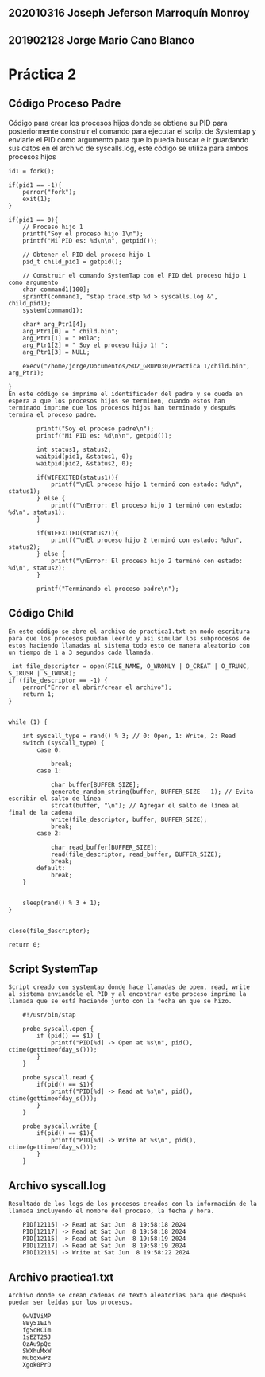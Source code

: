 ## 202010316 Joseph Jeferson Marroquín Monroy
## 201902128 Jorge Mario Cano Blanco


# Práctica 2



## Código Proceso Padre

Código para crear los procesos hijos donde se obtiene su PID para posteriormente construir el comando para ejecutar el script de Systemtap y enviarle el PID como argumento para que lo pueda buscar e ir guardando sus datos en el archivo de syscalls.log, este código se utiliza para ambos procesos hijos

    id1 = fork();

    if(pid1 == -1){
        perror("fork");
        exit(1);
    }

    if(pid1 == 0){
        // Proceso hijo 1
        printf("Soy el proceso hijo 1\n");
        printf("Mi PID es: %d\n\n", getpid());

        // Obtener el PID del proceso hijo 1
        pid_t child_pid1 = getpid();

        // Construir el comando SystemTap con el PID del proceso hijo 1 como argumento
        char command1[100];
        sprintf(command1, "stap trace.stp %d > syscalls.log &", child_pid1);
        system(command1);

        char* arg_Ptr1[4];
        arg_Ptr1[0] = " child.bin";
        arg_Ptr1[1] = " Hola";
        arg_Ptr1[2] = " Soy el proceso hijo 1! ";
        arg_Ptr1[3] = NULL;

        execv("/home/jorge/Documentos/SO2_GRUPO30/Practica 1/child.bin", arg_Ptr1);

    } 
    En este código se imprime el identificador del padre y se queda en espera a que los procesos hijos se terminen, cuando estos han terminado imprime que los procesos hijos han terminado y después termina el proceso padre.    

            printf("Soy el proceso padre\n");
            printf("Mi PID es: %d\n\n", getpid());

            int status1, status2;
            waitpid(pid1, &status1, 0);
            waitpid(pid2, &status2, 0);

            if(WIFEXITED(status1)){
                printf("\nEl proceso hijo 1 terminó con estado: %d\n", status1);
            } else {
                printf("\nError: El proceso hijo 1 terminó con estado: %d\n", status1);
            }

            if(WIFEXITED(status2)){
                printf("\nEl proceso hijo 2 terminó con estado: %d\n", status2);
            } else {
                printf("\nError: El proceso hijo 2 terminó con estado: %d\n", status2);
            }

            printf("Terminando el proceso padre\n");

## Código Child

    En este código se abre el archivo de practica1.txt en modo escritura para que los procesos puedan leerlo y así simular los subprocesos de estos haciendo llamadas al sistema todo esto de manera aleatorio con un tiempo de 1 a 3 segundos cada llamada.

     int file_descriptor = open(FILE_NAME, O_WRONLY | O_CREAT | O_TRUNC, S_IRUSR | S_IWUSR);
    if (file_descriptor == -1) {
        perror("Error al abrir/crear el archivo");
        return 1;
    }

    
    while (1) {
        
        int syscall_type = rand() % 3; // 0: Open, 1: Write, 2: Read
        switch (syscall_type) {
            case 0:
                
                break;
            case 1:
               
                char buffer[BUFFER_SIZE];
                generate_random_string(buffer, BUFFER_SIZE - 1); // Evita escribir el salto de línea
                strcat(buffer, "\n"); // Agregar el salto de línea al final de la cadena
                write(file_descriptor, buffer, BUFFER_SIZE);
                break;
            case 2:
               
                char read_buffer[BUFFER_SIZE];
                read(file_descriptor, read_buffer, BUFFER_SIZE);
                break;
            default:
                break;
        }

        
        sleep(rand() % 3 + 1);
    }

   
    close(file_descriptor);

    return 0;

## Script SystemTap

    Script creado con systemtap donde hace llamadas de open, read, write al sistema enviandole el PID y al encontrar este proceso imprime la llamada que se está haciendo junto con la fecha en que se hizo.

        #!/usr/bin/stap

        probe syscall.open {
            if (pid() == $1) {
                printf("PID[%d] -> Open at %s\n", pid(), ctime(gettimeofday_s()));
            }
        }

        probe syscall.read {
            if(pid() == $1){
                printf("PID[%d] -> Read at %s\n", pid(), ctime(gettimeofday_s()));
            }
        }

        probe syscall.write {
            if(pid() == $1){
                printf("PID[%d] -> Write at %s\n", pid(), ctime(gettimeofday_s()));
            }
        }


## Archivo syscall.log

    Resultado de los logs de los procesos creados con la información de la llamada incluyendo el nombre del proceso, la fecha y hora.

        PID[12115] -> Read at Sat Jun  8 19:58:18 2024
        PID[12117] -> Read at Sat Jun  8 19:58:18 2024
        PID[12115] -> Read at Sat Jun  8 19:58:19 2024
        PID[12117] -> Read at Sat Jun  8 19:58:19 2024
        PID[12115] -> Write at Sat Jun  8 19:58:22 2024


## Archivo practica1.txt

    Archivo donde se crean cadenas de texto aleatorias para que después puedan ser leídas por los procesos.

        9wVIViMP
        8By51EIh
        fgScBCIm
        1sEZT2SJ
        QzAu9pQc
        SWXhuMxW
        MubqxwPz
        Xgok0PrD
